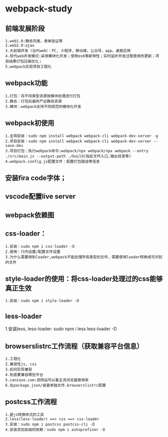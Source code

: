 # webpack-study
## 前端发展阶段
    1.web1.0:静态页面，表单验证等
    2.web2.0:ajax
    3.大前端开发（当代web）：PC, 小程序，移动端，公众号，app，桌面应用
    4.现代web开发模式:采用模块化开发；使用es6等新特性；实时监听开发过程使用热更新；项目结果打包压缩优化；
    5.webpack实现项目工程化
## webpack功能
    1.打包：将不同类型资源按模块处理进行打包
    2.静态：打包后最终产出静态资源
    3.模块：webpack支持不同规范的模块化开发
## webpack初使用
    1.全局安装：sudo npm install webpack webpack-cli webpack-dev-server -g
    2.项目安装：sudo npm install webpack webpack-cli webpack-dev-server --save-dev
    3.项目打包：执行webpack命令:webpack/npx webpack/npx webpack --entry ./src/main.js --output-path ./build(指定文件入口,输出目录等)
    4.webpack.config.js配置文件：配置打包路径等信息
## 安装fira code字体；
## vscode配置live server
## webpack依赖图
## css-loader：
    1.安装：sudo npm i css-loader -D
    2.使用：行内设置/配置文件设置
    3.为什么需要用到loader,webpack不能处理所有类型的文件，需要使用loader转换成可识别的文件
## style-loader的使用：将css-loader处理过的css能够真正生效
    1.安装：sudo npm i style-loader -D
## less-loader
   1.安装less, less-loader: sudo npm i less less-loader -D
## browserslistrc工作流程（获取兼容平台信息）
    1.工程化
    2.兼容性js, css
    3.如何实现兼容
    4.到底要兼容哪些平台
    5.caniuse.com:该网站可以看主流浏览器使用率
    6.在package.json/或者单独文件.browserslistrc配置
## postcss工作流程
    1.是js转换样式的工具
    2.less(less-loader) ==> css ==> css-loader
    3.安装：sudo npm i postcss postcss-cli -D
    4.安装添加前缀的依赖：sudo npm i autoprefixer -D